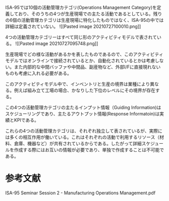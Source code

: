 ISA-95では10個の活動管理カテゴリ(Operations Management Category)を定義しており、そのうちの4つが生産現場での主たる活動であるとしている。残りの6個の活動管理カテゴリは生産現場に特化したものではなく、ISA-95の中では詳細は定義されていない。
![[Pasted image 20210727100010.png]]

4つの活動管理カテゴリーはすべて同じ形のアクティビティモデルで表されている。
![[Pasted image 20210727095748.png]]

生産現場でどの様な活動があるかを表したものであるので、このアクティビティモデルではオンラインで接続されているとか、自動化されているとかは考慮しない。また内部的な中間バッファや中間品、副産物など、外部I/Fに直接現れないものも考慮に入れる必要がある。

このアクティビティモデル中で、インベントリと生産の境界は業種により異なる。例えば組み立て工場の場合、かなりした下位のレベルにその境界が存在する。

この4つの活動管理カテゴリの主たるインプット情報（Guiding Information)はスケジューリングであり、主たるアウトプット情報(Response Informatoin)は実績とKPIである。

これらの4つの活動管理カテゴリは、それぞれ独立して表されているが、実際には多くの相互作用が働いている。これはそれぞれの活動で利用するリソース（材料、倉庫、機器など）が共有されているからである。したがって詳細スケジュールを作成する際にはお互いの情報が必要であり、単独で作成することは不可能である。

# 参考文献
ISA-95 Seminar Session 2 - Manufacturing Operations Management.pdf